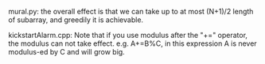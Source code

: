 mural.py: the overall effect is that we can take up to at most (N+1)/2 length of subarray, and greedily it is achievable.

kickstartAlarm.cpp: Note that if you use modulus after the "+=" operator, the modulus can not take effect. e.g. A+=B%C, in this expression A is never modulus-ed by C and will grow big. 
